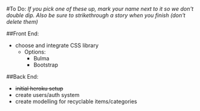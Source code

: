 #To Do:
*If you pick one of these up, mark your name next to it so we don't double dip.*
*Also be sure to strikethrough a story when you finish (don't delete them)*

##Front End:
* choose and integrate CSS library
    * Options:
        * Bulma
        * Bootstrap

##Back End:
* ~~initial heroku setup~~
* create users/auth system
* create modelling for recyclable items/categories